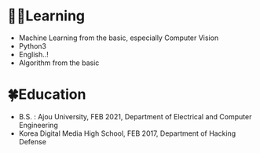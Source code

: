 
# 👩‍💻Learning
- Machine Learning from the basic, especially Computer Vision
- Python3
- English..!
- Algorithm from the basic

# 🍀Education
- B.S. : Ajou University, FEB 2021, Department of Electrical and Computer Engineering
- Korea Digital Media High School, FEB 2017, Department of Hacking Defense
